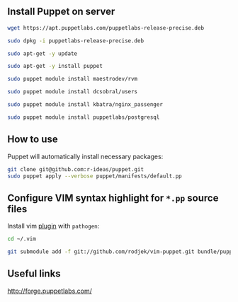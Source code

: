 Install Puppet on server
------------------------

```bash
wget https://apt.puppetlabs.com/puppetlabs-release-precise.deb

sudo dpkg -i puppetlabs-release-precise.deb

sudo apt-get -y update

sudo apt-get -y install puppet

sudo puppet module install maestrodev/rvm

sudo puppet module install dcsobral/users

sudo puppet module install kbatra/nginx_passenger

sudo puppet module install puppetlabs/postgresql
```

How to use
----------

Puppet will automatically install necessary packages:

```bash
git clone git@github.com:r-ideas/puppet.git
sudo puppet apply --verbose puppet/manifests/default.pp
```
Configure VIM syntax highlight for ``*.pp`` source files
--------------------------------------------------------
Install vim [plugin](http://github.com/rodjek/vim-puppet) with ``pathogen``:

```bash
cd ~/.vim

git submodule add -f git://github.com/rodjek/vim-puppet.git bundle/puppet
```

Useful links
------------

http://forge.puppetlabs.com/
